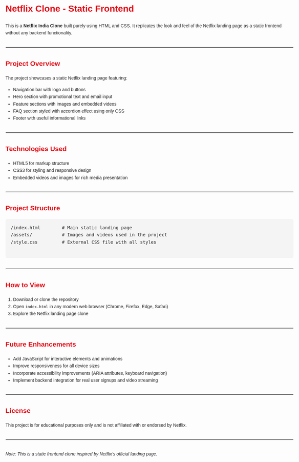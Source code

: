 <!DOCTYPE html>
<html lang="en">
<head>
<meta charset="UTF-8" />
<meta name="viewport" content="width=device-width, initial-scale=1" />
<title>Netflix Clone - README</title>
<style>
  body {
    font-family: Arial, sans-serif;
    max-width: 900px;
    margin: 2rem auto;
    line-height: 1.6;
    color: #222;
    padding: 0 1rem;
  }
  h1, h2, h3 {
    color: #e50914;
  }
  pre {
    background: #f4f4f4;
    padding: 1rem;
    border-radius: 6px;
    overflow-x: auto;
  }
  a {
    color: #e50914;
    text-decoration: none;
  }
  a:hover {
    text-decoration: underline;
  }
  hr {
    margin: 2rem 0;
    border: 1px solid #ccc;
  }
</style>
</head>
<body>
  <h1>Netflix Clone - Static Frontend</h1>
  <p>This is a <strong>Netflix India Clone</strong> built purely using HTML and CSS. It replicates the look and feel of the Netflix landing page as a static frontend without any backend functionality.</p>
  
  <hr />
  
  <h2>Project Overview</h2>
  <p>The project showcases a static Netflix landing page featuring:</p>
  <ul>
    <li>Navigation bar with logo and buttons</li>
    <li>Hero section with promotional text and email input</li>
    <li>Feature sections with images and embedded videos</li>
    <li>FAQ section styled with accordion effect using only CSS</li>
    <li>Footer with useful informational links</li>
  </ul>
  
  <hr />
  
  <h2>Technologies Used</h2>
  <ul>
    <li>HTML5 for markup structure</li>
    <li>CSS3 for styling and responsive design</li>
    <li>Embedded videos and images for rich media presentation</li>
  </ul>
  
  <hr />
  
  <h2>Project Structure</h2>
  <pre>
/index.html        # Main static landing page
/assets/           # Images and videos used in the project
/style.css         # External CSS file with all styles
  </pre>
  
  <hr />
  
  <h2>How to View</h2>
  <ol>
    <li>Download or clone the repository</li>
    <li>Open <code>index.html</code> in any modern web browser (Chrome, Firefox, Edge, Safari)</li>
    <li>Explore the Netflix landing page clone</li>
  </ol>
  
  <hr />
  
  <h2>Future Enhancements</h2>
  <ul>
    <li>Add JavaScript for interactive elements and animations</li>
    <li>Improve responsiveness for all device sizes</li>
    <li>Incorporate accessibility improvements (ARIA attributes, keyboard navigation)</li>
    <li>Implement backend integration for real user signups and video streaming</li>
  </ul>
  
  <hr />
  
  <h2>License</h2>
  <p>This project is for educational purposes only and is not affiliated with or endorsed by Netflix.</p>
  
  <hr />
  
  <p><em>Note: This is a static frontend clone inspired by Netflix’s official landing page.</em></p>
</body>
</html>
